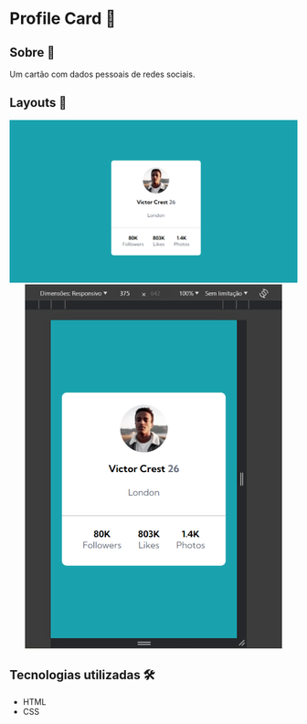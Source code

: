 # Profile Card 🪪
## Sobre 💬
Um cartão com dados pessoais de redes sociais.


## Layouts 📱
<div align="center">
    <img src=./design/projeto-card.png alt="Design do projeto" width="650"><br>
    <img src=./design/projeto-card-responsivo.png alt="Design responsivo do projeto" width="450">
</div>

## Tecnologias utilizadas 🛠️
  - HTML
  - CSS
